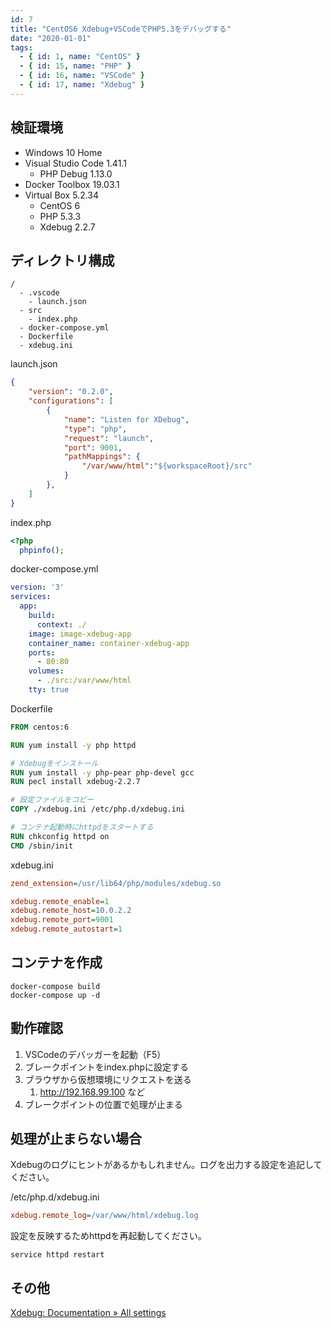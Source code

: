```yaml
---
id: 7
title: "CentOS6 Xdebug+VSCodeでPHP5.3をデバッグする"
date: "2020-01-01"
tags:
  - { id: 1, name: "CentOS" }
  - { id: 15, name: "PHP" }
  - { id: 16, name: "VSCode" }
  - { id: 17, name: "Xdebug" }
---
```


## 検証環境

- Windows 10 Home
- Visual Studio Code 1.41.1
  - PHP Debug 1.13.0
- Docker Toolbox 19.03.1
- Virtual Box 5.2.34
  - CentOS 6
  - PHP 5.3.3 
  - Xdebug 2.2.7

## ディレクトリ構成

```plaintext
/
  - .vscode
    - launch.json
  - src
    - index.php
  - docker-compose.yml
  - Dockerfile
  - xdebug.ini
```

launch.json

```json
{
    "version": "0.2.0",
    "configurations": [
        {
            "name": "Listen for XDebug",
            "type": "php",
            "request": "launch",
            "port": 9001,
            "pathMappings": {
                "/var/www/html":"${workspaceRoot}/src"
            }
        },
    ]
}
```

index.php

```php
<?php
  phpinfo();
```

docker-compose.yml

```yaml
version: '3'
services:
  app:
    build:
      context: ./
    image: image-xdebug-app
    container_name: container-xdebug-app
    ports:
      - 80:80
    volumes:
      - ./src:/var/www/html
    tty: true
```

Dockerfile

```dockerfile
FROM centos:6

RUN yum install -y php httpd

# Xdebugをインストール
RUN yum install -y php-pear php-devel gcc
RUN pecl install xdebug-2.2.7

# 設定ファイルをコピー
COPY ./xdebug.ini /etc/php.d/xdebug.ini

# コンテナ起動時にhttpdをスタートする
RUN chkconfig httpd on
CMD /sbin/init
```

xdebug.ini

```ini
zend_extension=/usr/lib64/php/modules/xdebug.so

xdebug.remote_enable=1
xdebug.remote_host=10.0.2.2
xdebug.remote_port=9001
xdebug.remote_autostart=1
```

## コンテナを作成

```shell
docker-compose build
docker-compose up -d
```

## 動作確認

1. VSCodeのデバッガーを起動（F5）
2. ブレークポイントをindex.phpに設定する
3. ブラウザから仮想環境にリクエストを送る
    1. http://192.168.99.100 など
4. ブレークポイントの位置で処理が止まる

## 処理が止まらない場合

Xdebugのログにヒントがあるかもしれません。ログを出力する設定を追記してください。

/etc/php.d/xdebug.ini

```ini
xdebug.remote_log=/var/www/html/xdebug.log
```

設定を反映するためhttpdを再起動してください。

```shell
service httpd restart
```

## その他

[Xdebug: Documentation » All settings](https://xdebug.org/docs/all_settings)
